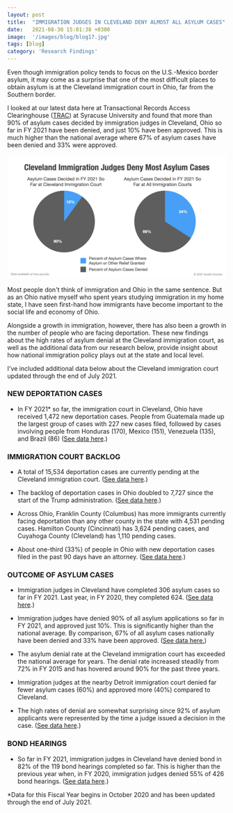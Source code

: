 ```yaml
---
layout: post
title:  "IMMIGRATION JUDGES IN CLEVELAND DENY ALMOST ALL ASYLUM CASES"
date:   2021-08-30 15:01:38 +0300
image:  '/images/blog/blog17.jpg' 
tags: [blog]
category: 'Research Findings'
---
```

Even though immigration policy tends to focus on the U.S.-Mexico border asylum, it may come as a surprise that one of the most difficult places to obtain asylum is at the Cleveland immigration court in Ohio, far from the Southern border.

I looked at our latest data here at Transactional Records Access Clearinghouse ([TRAC](https://trac.syr.edu/)) at Syracuse University and found that more than 90% of asylum cases decided by immigration judges in Cleveland, Ohio so far in FY 2021 have been denied, and just 10% have been approved. This is much higher than the national average where 67% of asylum cases have been denied and 33% were approved.

![](/images/blog/blog17.jpg)

Most people don't think of immigration and Ohio in the same sentence. But as an Ohio native myself who spent years studying immigration in my home state, I have seen first-hand how immigrants have become important to the social life and economy of Ohio.

Alongside a growth in immigration, however, there has also been a growth in the number of people who are facing deportation. These new findings about the high rates of asylum denial at the Cleveland immigration court, as well as the additional data from our research below, provide insight about how national immigration policy plays out at the state and local level.

I've included additional data below about the Cleveland immigration court updated through the end of July 2021.

### **NEW DEPORTATION CASES**

-   In FY 2021* so far, the immigration court in Cleveland, Ohio have received 1,472 new deportation cases. People from Guatemala made up the largest group of cases with 227 new cases filed, followed by cases involving people from Honduras (170), Mexico (151), Venezuela (135), and Brazil (86) ([See data here](https://trac.syr.edu/phptools/immigration/charges/deport_filing_charge.php).)

### **IMMIGRATION COURT BACKLOG**

-   A total of 15,534 deportation cases are currently pending at the Cleveland immigration court. ([See data here](https://trac.syr.edu/phptools/immigration/court_backlog/).)

-   The backlog of deportation cases in Ohio doubled to 7,727 since the start of the Trump administration. ([See data here](https://trac.syr.edu/phptools/immigration/court_backlog/).)

-   Across Ohio, Franklin County (Columbus) has more immigrants currently facing deportation than any other county in the state with 4,531 pending cases. Hamilton County (Cincinnati) has 3,624 pending cases, and Cuyahoga County (Cleveland) has 1,110 pending cases.

-   About one-third (33%) of people in Ohio with new deportation cases filed in the past 90 days have an attorney. ([See data here](https://trac.syr.edu/phptools/immigration/addressrep/).)

### **OUTCOME OF ASYLUM CASES**

-   Immigration judges in Cleveland have completed 306 asylum cases so far in FY 2021. Last year, in FY 2020, they completed 624. ([See data here](https://trac.syr.edu/phptools/immigration/asylum/).)

-   Immigration judges have denied 90% of all asylum applications so far in FY 2021, and approved just 10%. This is significantly higher than the national average. By comparison, 67% of all asylum cases nationally have been denied and 33% have been approved. ([See data here.](https://trac.syr.edu/phptools/immigration/asylum/))

-   The asylum denial rate at the Cleveland immigration court has exceeded the national average for years. The denial rate increased steadily from 72% in FY 2015 and has hovered around 90% for the past three years.

-   Immigration judges at the nearby Detroit immigration court denied far fewer asylum cases (60%) and approved more (40%) compared to Cleveland.

-   The high rates of denial are somewhat surprising since 92% of asylum applicants were represented by the time a judge issued a decision in the case. ([See data here](https://trac.syr.edu/phptools/immigration/asylum/).)

### **BOND HEARINGS**

-   So far in FY 2021, immigration judges in Cleveland have denied bond in 82% of the 119 bond hearings completed so far. This is higher than the previous year when, in FY 2020, immigration judges denied 55% of 426 bond hearings. ([See data here](https://trac.syr.edu/phptools/immigration/bond/).)

*Data for this Fiscal Year begins in October 2020 and has been updated through the end of July 2021.
